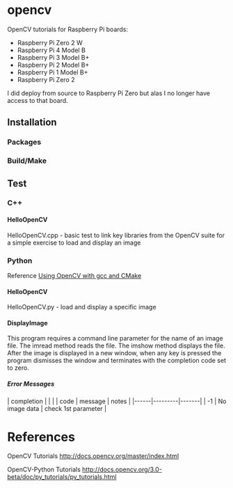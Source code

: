 # opencv
OpenCV tutorials for Raspberry Pi boards:
- Raspberry Pi Zero 2 W
- Raspberry Pi 4 Model B
- Raspberry Pi 3 Model B+
- Raspberry Pi 2 Model B+
- Raspberry Pi 1 Model B+
- Raspberry Pi Zero 2

I did deploy from source to Raspberry Pi Zero but alas I no longer have access to that board.

## Installation


### Packages


### Build/Make


## Test


### C++


#### HelloOpenCV
HelloOpenCV.cpp - basic test to link key libraries from the OpenCV suite for a simple exercise to load and display an image


### Python
Reference [Using OpenCV with gcc and CMake](https://docs.opencv.org/4.x/db/df5/tutorial_linux_gcc_cmake.html)

#### HelloOpenCV
HelloOpenCV.py - load and display a specific image

#### DisplayImage
This program requires a command line parameter for the name of an image file.
The imread method reads the file.
The imshow method displays the file.
After the image is displayed in a new window, when any key is pressed 
the program dismisses the window and terminates 
with the completion code set to zero.

##### Error Messages
| completion |   |   |
| code | message | notes |
|------|---------|-------|
| -1 | No image data | check 1st parameter |

# References
OpenCV Tutorials
http://docs.opencv.org/master/index.html

OpenCV-Python Tutorials
http://docs.opencv.org/3.0-beta/doc/py_tutorials/py_tutorials.html

